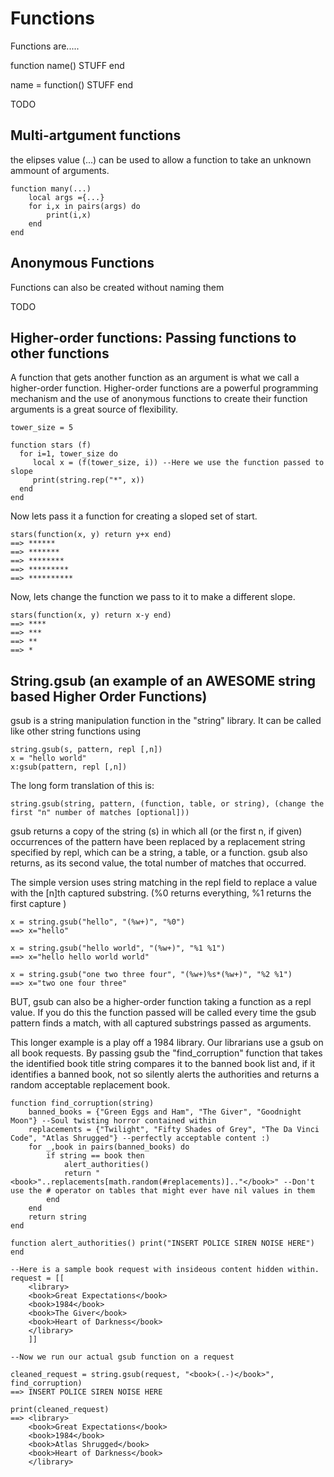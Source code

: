 Functions
============

Functions are.....

function name()
    STUFF
end

name = function() STUFF end

TODO

Multi-artgument functions
-------------------------

the elipses value (...) can be used to allow a function to take an unknown ammount of arguments.

    function many(...)
        local args ={...}
		for i,x in pairs(args) do
		    print(i,x)
		end
	end

Anonymous Functions
--------------------

Functions can also be created without naming them

TODO


Higher-order functions: Passing functions to other functions 
------------------

A function that gets another function as an argument is what we call a higher-order function. Higher-order functions are a powerful programming mechanism and the use of anonymous functions to create their function arguments is a great source of flexibility.


    tower_size = 5

    function stars (f)
      for i=1, tower_size do
         local x = (f(tower_size, i)) --Here we use the function passed to slope
         print(string.rep("*", x))
      end
    end

Now lets pass it a function for creating a sloped set of start.
	
	stars(function(x, y) return y+x end)
	==> ******
    ==> *******
    ==> ********
    ==> *********
    ==> **********

Now, lets change the function we pass to it to make a different slope.
	
	stars(function(x, y) return x-y end)
	==> ****
    ==> ***
    ==> **
    ==> *

	
String.gsub (an example of an AWESOME string based Higher Order Functions)
-----------------------------------

gsub is a string manipulation function in the "string" library. It can be called like other string functions using

    string.gsub(s, pattern, repl [,n])
	x = "hello world"
	x:gsub(pattern, repl [,n])

The long form translation of this is:

    string.gsub(string, pattern, (function, table, or string), (change the first "n" number of matches [optional]))

gsub returns a copy of the string (s) in which all (or the first n, if given) occurrences of the pattern have been replaced by a replacement string specified by repl, which can be a string, a table, or a function. gsub also returns, as its second value, the total number of matches that occurred.

The simple version uses string matching in the repl field to replace a value with the [n]th captured substring. (%0 returns everything, %1 returns the first capture )

    x = string.gsub("hello", "(%w+)", "%0")
	==> x="hello"
	
    x = string.gsub("hello world", "(%w+)", "%1 %1")
    ==> x="hello hello world world"    
	
    x = string.gsub("one two three four", "(%w+)%s*(%w+)", "%2 %1")
    ==> x="two one four three"    

BUT, gsub can also be a higher-order function taking a function as a repl value. If you do this the function passed will be called every time the gsub pattern finds a match, with all captured substrings passed as arguments.

This longer example is a play off a 1984 library. Our librarians use a gsub on all book requests. By passing gsub the "find_corruption" function that takes the identified book title  string compares it to the banned book list and, if it identifies a banned book, not so silently alerts the authorities and returns a random acceptable replacement book.

    function find_corruption(string)
		banned_books = {"Green Eggs and Ham", "The Giver", "Goodnight Moon"} --Soul twisting horror contained within
		replacements = {"Twilight", "Fifty Shades of Grey", "The Da Vinci Code", "Atlas Shrugged"} --perfectly acceptable content :)
		for _,book in pairs(banned_books) do
		    if string == book then
		        alert_authorities()
				return "<book>"..replacements[math.random(#replacements)].."</book>" --Don't use the # operator on tables that might ever have nil values in them
			end
		end	
		return string
	end

	function alert_authorities() print("INSERT POLICE SIREN NOISE HERE") end

	--Here is a sample book request with insideous content hidden within.
	request = [[
        <library>
	    <book>Great Expectations</book>
		<book>1984</book>
		<book>The Giver</book>
		<book>Heart of Darkness</book>
		</library>
		]]

	--Now we run our actual gsub function on a request
		
	cleaned_request = string.gsub(request, "<book>(.-)</book>", find_corruption)
    ==> INSERT POLICE SIREN NOISE HERE

	print(cleaned_request)
	==> <library>
	    <book>Great Expectations</book>
		<book>1984</book>
		<book>Atlas Shrugged</book>
		<book>Heart of Darkness</book>
		</library>